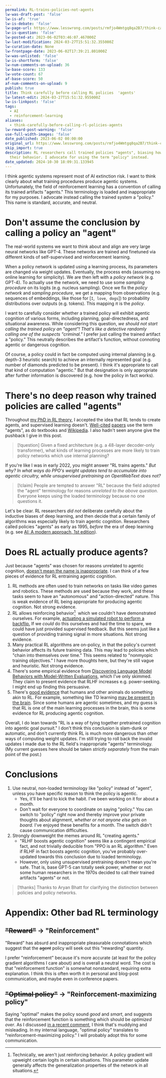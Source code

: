 ```yaml
---
permalink: RL-trains-policies-not-agents
lw-was-draft-post: 'false'
lw-is-af: 'true'
lw-is-debate: 'false'
lw-page-url: https://www.lesswrong.com/posts/rmfjo4Wmtgq8qa2B7/think-carefully-before-calling-rl-policies-agents
lw-is-question: 'false'
lw-posted-at: 2023-06-02T03:46:07.467000Z
lw-last-modification: 2024-03-27T15:51:32.355000Z
lw-curation-date: None
lw-frontpage-date: 2023-06-02T17:39:21.801000Z
lw-was-unlisted: 'false'
lw-is-shortform: 'false'
lw-num-comments-on-upload: 36
lw-base-score: 133
lw-vote-count: 67
af-base-score: 50
af-num-comments-on-upload: 9
publish: true
title: Think carefully before calling RL policies  'agents'
lw-latest-edit: 2024-03-27T15:51:32.955000Z
lw-is-linkpost: 'false'
tags:
  - AI
  - reinforcement-learning
aliases:
  - think-carefully-before-calling-rl-policies-agents
lw-reward-post-warning: 'false'
use-full-width-images: 'false'
date_published: 2023-06-02 00:00:00
original_url: https://www.lesswrong.com/posts/rmfjo4Wmtgq8qa2B7/think-carefully-before-calling-rl-policies-agents
skip_import: true
description: RL researchers call trained policies "agents", biasing how we think about
  their behavior. I advocate for using the term "policy" instead.
date_updated: 2024-10-30 18:09:31.133945
---
```




I think agentic systems represent most of AI extinction risk. I want to think clearly about what training procedures produce agentic systems. Unfortunately, the field of reinforcement learning has a convention of calling its trained artifacts "agents." This terminology is loaded and inappropriate for my purposes. I advocate instead calling the trained system a "policy." This name is standard, accurate, and neutral.

# Don't assume the conclusion by calling a policy an "agent"

The real-world systems we want to think about and align are very large neural networks like GPT-4. These networks are trained and finetuned via different kinds of self-supervised and reinforcement learning.

When a policy network is updated using a learning process, its parameters are changed via weight updates. Eventually, the process ends (assuming no online learning for simplicity). We are then left with a _policy network_ (e.g. GPT-4). To actually use the network, we need to use some _sampling procedure_ on its logits (e.g. nucleus sampling). Once we fix the _policy network_ and _sampling procedure_, we get a mapping from observations (e.g. sequences of embeddings, like those for [`I`,  `love`,  `dogs`]) to probability distributions over outputs (e.g. tokens). This mapping $\pi$ is the _policy_.

I want to carefully consider whether a trained policy will exhibit agentic cognition of various forms, including planning, goal-directedness, and situational awareness. While considering this question, _we should not start calling the trained policy an "agent"! That's like a detective randomly calling one of the suspects "criminal."_ I prefer just calling the trained artifact a "policy." This neutrally describes the artifact's function, without connoting agentic or dangerous cognition.

Of course, a policy could in fact be computed using internal planning (e.g. depth-3 heuristic search) to achieve an internally represented goal (e.g. number of diamonds predicted to be present). I think it's appropriate to call that kind of computation "agentic." But that designation is only appropriate after further information is discovered (e.g. how the policy in fact works).

# There's no deep reason why trained policies are called "agents"

Throughout [my PhD in RL theory](https://turntrout.com/alignment-phd), I accepted the idea that RL tends to create agents, and supervised learning doesn't. [Well-cited](https://arxiv.org/pdf/1312.5602.pdf) [papers](https://arxiv.org/abs/1912.06680) use the term "agents", as do textbooks and [Wikipedia](https://en.wikipedia.org/wiki/Reinforcement_learning). I also hadn't seen anyone give the pushback I give in this post.

> [!question]
> Given a fixed architecture (e.g. a 48-layer decoder-only transformer), what kinds of learning processes are more likely to train policy networks which use internal planning?

If you're like I was in early 2022, you might answer "RL trains agents." _But why? In what ways do PPO's weight updates tend to accumulate into agentic circuitry, while unsupervised pretraining on OpenWebText does not?_

> [!claim]
> People are tempted to answer "RL" because the field adopted the "agent" terminology for reasons _unrelated to the above question_. Everyone keeps using the loaded terminology because no one questions it.

Let's be clear. RL researchers _did not_ deliberate carefully about the inductive biases of deep learning, and then decide that a certain family of algorithms was especially likely to train agentic cognition. Researchers called policies "agents" as early as 1995, _before_ the era of deep learning (e.g. see [AI: A modern approach, 1st edition](https://en.wikipedia.org/wiki/Artificial_Intelligence:_A_Modern_Approach)).

# Does RL actually produce agents?

Just because "agents" was chosen for reasons unrelated to agentic cognition, [doesn't mean the name is inappropriate](https://www.lesswrong.com/posts/qNZM3EGoE5ZeMdCRt/reversed-stupidity-is-not-intelligence). I can think of a few pieces of evidence for RL entraining agentic cognition.

1. RL methods are often used to train networks on tasks like video games and robotics. These methods are used because they work, and these tasks seem to have an "autonomous" and "action-directed" nature. This is weak evidence of RL being appropriate for producing agentic cognition. Not strong evidence.
2. RL allows reinforcing behavior[^1]  which we couldn't have demonstrated ourselves. For example, [actuating a simulated robot to perform a backflip.](https://arxiv.org/abs/1706.03741) If we _could_ do this ourselves and had the time to spare, we could have just provided supervised feedback. But this seems just like a question of providing training signal in more situations. Not strong evidence.
3. Many practical RL algorithms are on-policy, in that the policy's current behavior affects its future training data. This may lead to policies which "chain into themselves over time." This seems related to "nonmyopic training objectives." I have more thoughts here, but they're still vague and heuristic. Not strong evidence.
4. There's some empirical evidence from [Discovering Language Model Behaviors with Model-Written Evaluations](https://www.lesswrong.com/posts/yRAo2KEGWenKYZG9K/discovering-language-model-behaviors-with-model-written), which I've only skimmed. They claim to present evidence that RLHF increases e.g. power-seeking. I might end up finding this persuasive.
5. There's [good evidence](https://www.lesswrong.com/posts/iCfdcxiyr2Kj8m8mT/the-shard-theory-of-human-values#A_3_Evidence_for_neuroscience_assumptions) that humans and other animals do something akin to RL. For example, something like TD learning [may be present in the brain](https://en.wikipedia.org/wiki/Temporal_difference_learning#In_neuroscience). Since some humans are agentic sometimes, and my guess is that RL is one of the main learning processes in the brain, this is some evidence for RL producing agentic cognition.

Overall, I do lean towards "RL is a way of tying together pretrained cognition into agentic goal pursuit." I don't think this conclusion is slam-dunk or automatic, and don't currently think RL is much more dangerous than other ways of computing weight updates. I'm still trying to roll back the invalid updates I made due to the RL field's inappropriate "agents" terminology. (My current guesses here should be taken _strictly separately_ from the main point of the post.)

# Conclusions

1. Use neutral, non-loaded terminology like "policy" instead of "agent", unless you have specific reason to think the policy is agentic.
   - Yes, it'll be hard to kick the habit. I've been working on it for about a month.
   - Don't wait for everyone to coordinate on saying "policy." You can switch to "policy" right now and thereby improve your private thoughts about alignment, _whether or not anyone else gets on board._ I've enjoyed these benefits for a month. The switch didn't cause communication difficulties.
2. Strongly downweight the memes around RL "creating agents."
   - "RLHF boosts agentic cognition" seems like a contingent empirical fact, and not trivially deducible from "PPO is an RL algorithm." Even if RLHF in fact boosts agentic cognition, you've probably over-updated towards this conclusion due to loaded terminology.
   - However, only using unsupervised pretraining doesn't mean you're safe. That is, base GPT-5 can totally seek power, whether or not some human researchers in the 1970s decided to call their trained artifacts "agents" or not.

> [!thanks]
> Thanks to Aryan Bhatt for clarifying the distinction between policies and policy networks.

# Appendix: Other bad RL terminology

## ~~"Reward"~~ → "Reinforcement"

"Reward" has absurd and inappropriate pleasurable connotations which suggest that the ~~agent~~ policy will seek out this "rewarding" quantity.

I prefer "reinforcement" because it's more accurate (at least for the policy gradient algorithms I care about) and is overall a neutral word. The cost is that "reinforcement function" is somewhat nonstandard, requiring extra explanation. I think this is often worth it in personal and blog-post communication, and maybe even in conference papers.

## ~~"Optimal policy"~~ → "Reinforcement-maximizing policy"

Saying "optimal" makes the policy sound _good_ and _smart_, and suggests that the reinforcement function is something which should be _optimized over_. As I discussed [in a recent comment](https://www.lesswrong.com/posts/fLpuusx9wQyyEBtkJ/power-seeking-can-be-probable-and-predictive-for-trained?commentId=ndmFcktFiGRLkRMBW), I think that's muddying and misleading. In my internal language, "optimal policy" translates to "reinforcement-maximizing policy." I will probably adopt this for some communication.

[^1]: Technically, we aren't just reinforcing behavior. A policy gradient will upweight certain logits in certain situations. This parameter update generally affects the generalization properties of the network in all situations.
